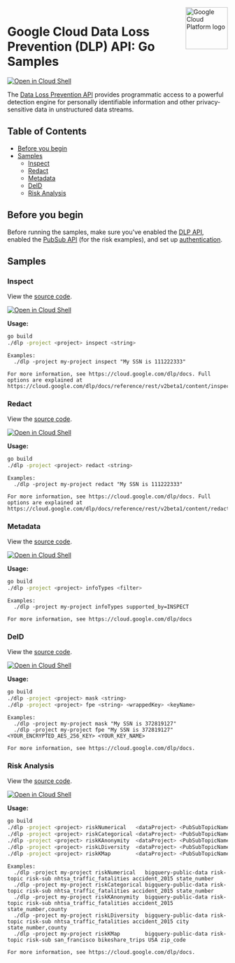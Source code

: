 <img src="https://avatars2.githubusercontent.com/u/2810941?v=3&s=96" alt="Google Cloud Platform logo" title="Google Cloud Platform" align="right" height="96" width="96"/>

# Google Cloud Data Loss Prevention (DLP) API: Go Samples

[![Open in Cloud Shell][shell_img]][shell_link]

The [Data Loss Prevention API](https://cloud.google.com/dlp/docs/) provides programmatic access to a powerful detection engine for personally identifiable information and other privacy-sensitive data in unstructured data streams.

## Table of Contents

* [Before you begin](#before-you-begin)
* [Samples](#samples)
  * [Inspect](#inspect)
  * [Redact](#redact)
  * [Metadata](#metadata)
  * [DeID](#deid)
  * [Risk Analysis](#risk-analysis)

## Before you begin

Before running the samples, make sure you've enabled the
[DLP API](https://console.developers.google.com/apis/api/dlp.googleapis.com/overview),
enabled the [PubSub API](https://console.developers.google.com/apis/api/pubsub.googleapis.com/overview)
(for the risk examples), and set up [authentication](https://cloud.google.com/docs/authentication/getting-started).

## Samples

### Inspect

View the [source code][inspect_0_code].

[![Open in Cloud Shell][shell_img]](https://console.cloud.google.com/cloudshell/open?git_repo=https://github.com/GoogleCloudPlatform/golang-samples&page=editor&open_in_editor=dlp/inspect.go,dlp/README.md)

__Usage:__
```bash
go build
./dlp -project <project> inspect <string>
```

```
Examples:
  ./dlp -project my-project inspect "My SSN is 111222333"

For more information, see https://cloud.google.com/dlp/docs. Full options are explained at
https://cloud.google.com/dlp/docs/reference/rest/v2beta1/content/inspect#InspectConfig
```

[inspect_0_docs]: https://cloud.google.com/dlp/docs
[inspect_0_code]: inspect.go

### Redact

View the [source code][redact_1_code].

[![Open in Cloud Shell][shell_img]](https://console.cloud.google.com/cloudshell/open?git_repo=https://github.com/GoogleCloudPlatform/golang-samples&page=editor&open_in_editor=dlp/redact.go,dlp/README.md)

__Usage:__
```bash
go build
./dlp -project <project> redact <string>
```

```
Examples:
  ./dlp -project my-project redact "My SSN is 111222333"

For more information, see https://cloud.google.com/dlp/docs. Full options are explained at
https://cloud.google.com/dlp/docs/reference/rest/v2beta1/content/redact.
```

[redact_1_docs]: https://cloud.google.com/dlp/docs
[redact_1_code]: redact.go

### Metadata

View the [source code][metadata_2_code].

[![Open in Cloud Shell][shell_img]](https://console.cloud.google.com/cloudshell/open?git_repo=https://github.com/GoogleCloudPlatform/golang-samples&page=editor&open_in_editor=dlp/metadata.go,dlp/README.md)

__Usage:__
```bash
go build
./dlp -project <project> infoTypes <filter>
```

```
Examples:
  ./dlp -project my-project infoTypes supported_by=INSPECT

For more information, see https://cloud.google.com/dlp/docs
```

[metadata_2_docs]: https://cloud.google.com/dlp/docs
[metadata_2_code]: metadata.go

### DeID

View the [source code][deid_3_code].

[![Open in Cloud Shell][shell_img]](https://console.cloud.google.com/cloudshell/open?git_repo=https://github.com/GoogleCloudPlatform/golang-samples&page=editor&open_in_editor=dlp/deid.go,dlp/README.md)

__Usage:__
```bash
go build
./dlp -project <project> mask <string>
./dlp -project <project> fpe <string> <wrappedKey> <keyName>
```

```
Examples:
  ./dlp -project my-project mask "My SSN is 372819127"
  ./dlp -project my-project fpe "My SSN is 372819127" <YOUR_ENCRYPTED_AES_256_KEY> <YOUR_KEY_NAME>

For more information, see https://cloud.google.com/dlp/docs.
```

[deid_3_docs]: https://cloud.google.com/dlp/docs
[deid_3_code]: deid.go

### Risk Analysis

View the [source code][risk_4_code].

[![Open in Cloud Shell][shell_img]](https://console.cloud.google.com/cloudshell/open?git_repo=https://github.com/GoogleCloudPlatform/golang-samples&page=editor&open_in_editor=dlp/risk.go,dlp/README.md)

__Usage:__
```bash
go build
./dlp -project <project> riskNumerical   <dataProject> <PubSubTopicName> <PubSubSubscriptionName> <datasetID> <tableID> <columnName>
./dlp -project <project> riskCategorical <dataProject> <PubSubTopicName> <PubSubSubscriptionName> <datasetID> <tableID> <columnName>
./dlp -project <project> riskKAnonymity  <dataProject> <PubSubTopicName> <PubSubSubscriptionName> <datasetID> <tableID> <commaSepColumnNames>
./dlp -project <project> riskLDiversity  <dataProject> <PubSubTopicName> <PubSubSubscriptionName> <datasetID> <tableID> <sensitiveColumnName> <commaSepColumnNames>
./dlp -project <project> riskKMap        <dataProject> <PubSubTopicName> <PubSubSubscriptionName> <datasetID> <tableID> <region> <columnName>
```

```
Examples:
  ./dlp -project my-project riskNumerical   bigquery-public-data risk-topic risk-sub nhtsa_traffic_fatalities accident_2015 state_number
  ./dlp -project my-project riskCategorical bigquery-public-data risk-topic risk-sub nhtsa_traffic_fatalities accident_2015 state_number
  ./dlp -project my-project riskKAnonymity  bigquery-public-data risk-topic risk-sub nhtsa_traffic_fatalities accident_2015 state_number,county
  ./dlp -project my-project riskLDiversity  bigquery-public-data risk-topic risk-sub nhtsa_traffic_fatalities accident_2015 city state_number,county
  ./dlp -project my-project riskKMap        bigquery-public-data risk-topic risk-sub san_francisco bikeshare_trips USA zip_code

For more information, see https://cloud.google.com/dlp/docs.
```

[risk_4_docs]: https://cloud.google.com/dlp/docs
[risk_4_code]: risk.go

[shell_img]: http://gstatic.com/cloudssh/images/open-btn.png
[shell_link]: https://console.cloud.google.com/cloudshell/open?git_repo=https://github.com/GoogleCloudPlatform/golang-samples&page=editor&open_in_editor=dlp/README.md
